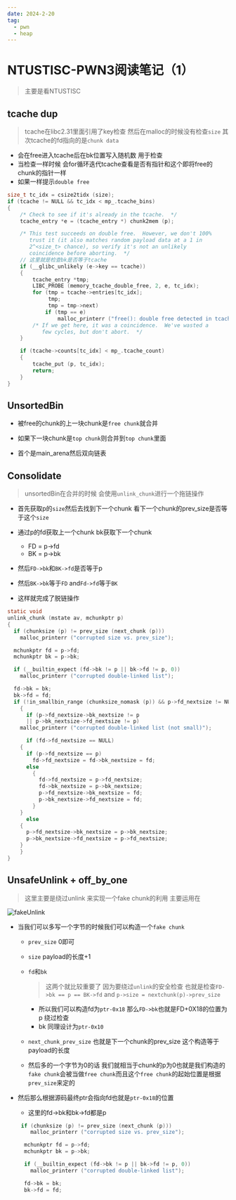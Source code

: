 ```yaml
---
date: 2024-2-20
tag:
  - pwn
  - heap
---
```


# NTUSTISC-PWN3阅读笔记（1）

> 主要是看NTUSTISC

## tcache dup

> tcache在libc2.31里面引用了key检查 然后在malloc的时候没有检查`size` 其次tcache的fd指向的是`chunk data`

- 会在free进入tcache后在bk位置写入随机数 用于检查
- 当检查一样时候 会for循环迭代tcache查看是否有指针和这个即将free的chunk的指针一样
- 如果一样提示`double free`

```c
size_t tc_idx = csize2tidx (size);
if (tcache != NULL && tc_idx < mp_.tcache_bins)
{
    /* Check to see if it's already in the tcache.  */
    tcache_entry *e = (tcache_entry *) chunk2mem (p);

    /* This test succeeds on double free.  However, we don't 100%
	   trust it (it also matches random payload data at a 1 in
	   2^<size_t> chance), so verify it's not an unlikely
	   coincidence before aborting.  */
    // 这里就是检查bk是否等于tcache
    if (__glibc_unlikely (e->key == tcache))
    {
        tcache_entry *tmp;
        LIBC_PROBE (memory_tcache_double_free, 2, e, tc_idx);
        for (tmp = tcache->entries[tc_idx];
             tmp;
             tmp = tmp->next)
            if (tmp == e)
                malloc_printerr ("free(): double free detected in tcache 2");
        /* If we get here, it was a coincidence.  We've wasted a
	       few cycles, but don't abort.  */
    }

    if (tcache->counts[tc_idx] < mp_.tcache_count)
    {
        tcache_put (p, tc_idx);
        return;
    }
}
```

## UnsortedBin

- 被free的chunk的上一块chunk是`free chunk`就合并
- 如果下一块chunk是`top chunk`则合并到`top chunk`里面

- 首个是main_arena然后双向链表

## Consolidate

> unsortedBin在合并的时候 会使用`unlink_chunk`进行一个拖链操作

- 首先获取p的`size`然后去找到下一个chunk 看下一个chunk的prev_size是否等于这个`size`
- 通过p的fd获取上一个chunk bk获取下一个chunk 
  - FD = p->fd
  - BK = p->bk

- 然后`FD->bk`和`BK->fd`是否等于p
- 然后`BK->bk`等于`FD` and`Fd->fd`等于`BK`
- 这样就完成了脱链操作

```c
static void
unlink_chunk (mstate av, mchunkptr p)
{
  if (chunksize (p) != prev_size (next_chunk (p)))
    malloc_printerr ("corrupted size vs. prev_size");

  mchunkptr fd = p->fd;
  mchunkptr bk = p->bk;

  if (__builtin_expect (fd->bk != p || bk->fd != p, 0))
    malloc_printerr ("corrupted double-linked list");

  fd->bk = bk;
  bk->fd = fd;
  if (!in_smallbin_range (chunksize_nomask (p)) && p->fd_nextsize != NULL)
    {
      if (p->fd_nextsize->bk_nextsize != p
	  || p->bk_nextsize->fd_nextsize != p)
	malloc_printerr ("corrupted double-linked list (not small)");

      if (fd->fd_nextsize == NULL)
	{
	  if (p->fd_nextsize == p)
	    fd->fd_nextsize = fd->bk_nextsize = fd;
	  else
	    {
	      fd->fd_nextsize = p->fd_nextsize;
	      fd->bk_nextsize = p->bk_nextsize;
	      p->fd_nextsize->bk_nextsize = fd;
	      p->bk_nextsize->fd_nextsize = fd;
	    }
	}
      else
	{
	  p->fd_nextsize->bk_nextsize = p->bk_nextsize;
	  p->bk_nextsize->fd_nextsize = p->fd_nextsize;
	}
    }
}
```

## UnsafeUnlink + off_by_one

> 这里主要是绕过unlink 来实现一个fake chunk的利用 主要运用在

![fakeUnlink](https://awaqwqa.github.io/img/studyHeapVedio/fakeUnlink.png)

- 当我们可以多写一个字节的时候我们可以构造一个`fake chunk`

  - `prev_size` 0即可

  - `size` payload的长度+1

  - `fd`和`bk`

    > 这两个就比较重要了 因为要绕过`unlink`的安全检查 也就是检查`FD->bk == p == BK->fd` and `p->size = nextchunk(p)->prev_size`

    - 所以我们可以构造fd为`ptr-0x18` 那么`FD->bk`也就是FD+0X18的位置为p 绕过检查
    - bk 同理设计为`ptr-0x10`

  - `next_chunk_prev_size` 也就是下一个chunk的prev_size 这个构造等于payload的长度

  - 然后多的一个字节为0的话 我们就相当于chunk的p为0也就是我们构造的`fake chunk`会被当做`free chunk`而且这个`free chunk`的起始位置是根据`prev_size`来定的

- 然后那么根据源码最终ptr会指向fd也就是`ptr-0x18`的位置

  - 这里的fd->bk和bk->fd都是p

  ```c
   if (chunksize (p) != prev_size (next_chunk (p)))
      malloc_printerr ("corrupted size vs. prev_size");
  
    mchunkptr fd = p->fd;
    mchunkptr bk = p->bk;
  
    if (__builtin_expect (fd->bk != p || bk->fd != p, 0))
      malloc_printerr ("corrupted double-linked list");
  
    fd->bk = bk;
    bk->fd = fd;
  ```

  